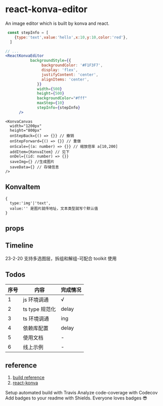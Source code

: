 # react-konva-editor

An image editor which is built by konva and react.

```jsx
 const stepInfo = [
    {type:'text',value:'hello',x:10,y:10,color:'red'},
  ]

// ...
<ReactKonvaEditor
           backgroundStyle={{
                backgroundColor: '#F1F3F7',
                display: 'flex',
                justifyContent: 'center',
                alignItems: 'center',
              }}
              width={500}
              height={500}
              backgroundColor="#fff"
              maxStep={10}
              stepInfo={stepInfo}
      />
```

```tsx
<KonvaCanvas
  width="1200px"
  height="800px"
  onStepBack={() => {}} // 撤销
  onStepForward={() => {}} // 重做
  onScale={(a: number) => {}} // 缩放倍率 a[10,200]
  addItem={KonvaItem} // 见下
  onDel={(id: number) => {}}
  saveImg={} //生成图片
  saveData={} // 存储信息
/>
```

## KonvaItem

```
{
  type:'img'|'text',
  value:'' 是图片就传地址，文本类型就写个默认值
}
```

## props

## Timeline

23-2-20 支持多选图层，拆组和解组-可配合 toolkit 使用

## Todos

| 序号 | 内容           | 完成情况 |
| ---- | -------------- | -------- |
| 1    | js 环境调通    | √        |
| 2    | ts type 规范化 | delay    |
| 3    | ts 环境调通    | ing      |
| 4    | 依赖库配置     | delay    |
| 5    | 使用文档       | -        |
| 6    | 线上示例       | -        |

## reference

1. [build reference](https://itnext.io/step-by-step-building-and-publishing-an-npm-typescript-package-44fe7164964c)
2. [react-konva](https://github.com/konvajs/react-konva)

Setup automated build with Travis
Analyze code-coverage with Codecov
Add badges to your readme with Shields. Everyone loves badges 😎
